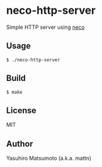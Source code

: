 # neco-http-server

Simple HTTP server using [neco](https://github.com/tidwall/neco)

## Usage

```
$ ./neco-http-server
```

## Build

```
$ make
```

## License

MIT

## Author

Yasuhiro Matsumoto (a.k.a. mattn)
